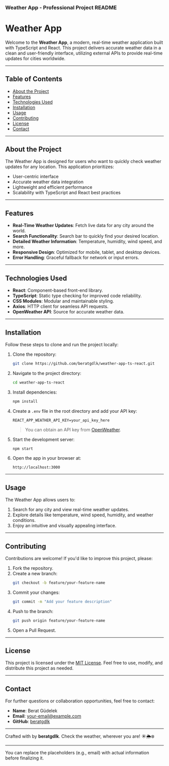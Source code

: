 ### Weather App - Professional Project README

# Weather App

Welcome to the **Weather App**, a modern, real-time weather application built with TypeScript and React. This project delivers accurate weather data in a clean and user-friendly interface, utilizing external APIs to provide real-time updates for cities worldwide.

---

## Table of Contents

- [About the Project](#about-the-project)
- [Features](#features)
- [Technologies Used](#technologies-used)
- [Installation](#installation)
- [Usage](#usage)
- [Contributing](#contributing)
- [License](#license)
- [Contact](#contact)

---

## About the Project

The Weather App is designed for users who want to quickly check weather updates for any location. This application prioritizes:

- User-centric interface
- Accurate weather data integration
- Lightweight and efficient performance
- Scalability with TypeScript and React best practices

---

## Features

- **Real-Time Weather Updates**: Fetch live data for any city around the world.
- **Search Functionality**: Search bar to quickly find your desired location.
- **Detailed Weather Information**: Temperature, humidity, wind speed, and more.
- **Responsive Design**: Optimized for mobile, tablet, and desktop devices.
- **Error Handling**: Graceful fallback for network or input errors.

---

## Technologies Used

- **React**: Component-based front-end library.
- **TypeScript**: Static type checking for improved code reliability.
- **CSS Modules**: Modular and maintainable styling.
- **Axios**: HTTP client for seamless API requests.
- **OpenWeather API**: Source for accurate weather data.

---

## Installation

Follow these steps to clone and run the project locally:

1. Clone the repository:
   ```bash
   git clone https://github.com/beratgdlk/weather-app-ts-react.git
   ```
2. Navigate to the project directory:
   ```bash
   cd weather-app-ts-react
   ```
3. Install dependencies:
   ```bash
   npm install
   ```
4. Create a `.env` file in the root directory and add your API key:
   ```
   REACT_APP_WEATHER_API_KEY=your_api_key_here
   ```
   > You can obtain an API key from [OpenWeather](https://openweathermap.org/api).

5. Start the development server:
   ```bash
   npm start
   ```
6. Open the app in your browser at:
   ```
   http://localhost:3000
   ```

---

## Usage

The Weather App allows users to:

1. Search for any city and view real-time weather updates.
2. Explore details like temperature, wind speed, humidity, and weather conditions.
3. Enjoy an intuitive and visually appealing interface.

---

## Contributing

Contributions are welcome! If you'd like to improve this project, please:

1. Fork the repository.
2. Create a new branch:
   ```bash
   git checkout -b feature/your-feature-name
   ```
3. Commit your changes:
   ```bash
   git commit -m "Add your feature description"
   ```
4. Push to the branch:
   ```bash
   git push origin feature/your-feature-name
   ```
5. Open a Pull Request.

---

## License

This project is licensed under the [MIT License](LICENSE). Feel free to use, modify, and distribute this project as needed.

---

## Contact

For further questions or collaboration opportunities, feel free to contact:

- **Name**: Berat Güdelek
- **Email**: [your-email@example.com](mailto:your-email@example.com)
- **GitHub**: [beratgdlk](https://github.com/beratgdlk)

---

Crafted with by **beratgdlk**. Check the weather, wherever you are! ☀️🌦️❄️

---

You can replace the placeholders (e.g., email) with actual information before finalizing it.

